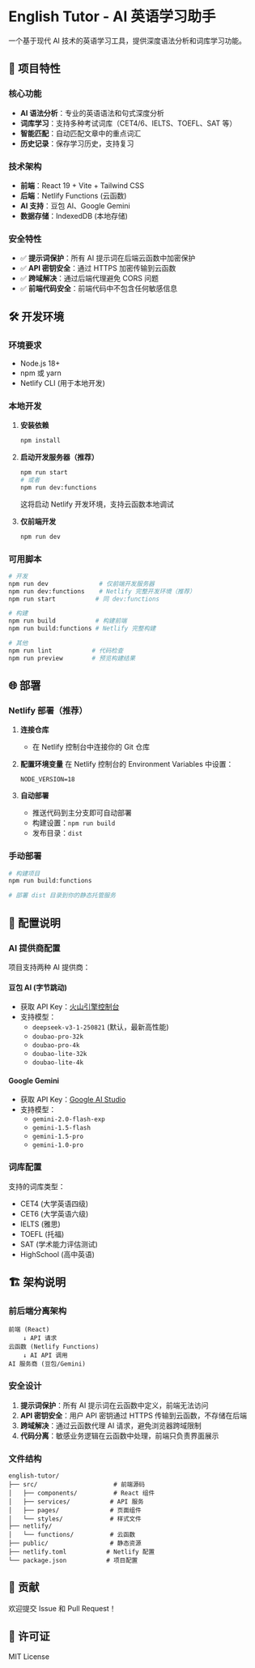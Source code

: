 # English Tutor - AI 英语学习助手

一个基于现代 AI 技术的英语学习工具，提供深度语法分析和词库学习功能。

## 🚀 项目特性

### 核心功能

- **AI 语法分析**：专业的英语语法和句式深度分析
- **词库学习**：支持多种考试词库（CET4/6、IELTS、TOEFL、SAT 等）
- **智能匹配**：自动匹配文章中的重点词汇
- **历史记录**：保存学习历史，支持复习

### 技术架构

- **前端**：React 19 + Vite + Tailwind CSS
- **后端**：Netlify Functions (云函数)
- **AI 支持**：豆包 AI、Google Gemini
- **数据存储**：IndexedDB (本地存储)

### 安全特性

- ✅ **提示词保护**：所有 AI 提示词在后端云函数中加密保护
- ✅ **API 密钥安全**：通过 HTTPS 加密传输到云函数
- ✅ **跨域解决**：通过后端代理避免 CORS 问题
- ✅ **前端代码安全**：前端代码中不包含任何敏感信息

## 🛠️ 开发环境

### 环境要求

- Node.js 18+
- npm 或 yarn
- Netlify CLI (用于本地开发)

### 本地开发

1. **安装依赖**

   ```bash
   npm install
   ```

2. **启动开发服务器（推荐）**

   ```bash
   npm run start
   # 或者
   npm run dev:functions
   ```

   这将启动 Netlify 开发环境，支持云函数本地调试

3. **仅前端开发**
   ```bash
   npm run dev
   ```

### 可用脚本

```bash
# 开发
npm run dev              # 仅前端开发服务器
npm run dev:functions    # Netlify 完整开发环境（推荐）
npm run start           # 同 dev:functions

# 构建
npm run build           # 构建前端
npm run build:functions # Netlify 完整构建

# 其他
npm run lint           # 代码检查
npm run preview        # 预览构建结果
```

## 🌐 部署

### Netlify 部署（推荐）

1. **连接仓库**

   - 在 Netlify 控制台中连接你的 Git 仓库

2. **配置环境变量**
   在 Netlify 控制台的 Environment Variables 中设置：

   ```
   NODE_VERSION=18
   ```

3. **自动部署**
   - 推送代码到主分支即可自动部署
   - 构建设置：`npm run build`
   - 发布目录：`dist`

### 手动部署

```bash
# 构建项目
npm run build:functions

# 部署 dist 目录到你的静态托管服务
```

## 🔧 配置说明

### AI 提供商配置

项目支持两种 AI 提供商：

#### 豆包 AI (字节跳动)

- 获取 API Key：[火山引擎控制台](https://console.volcengine.com/ark)
- 支持模型：
  - `deepseek-v3-1-250821` (默认，最新高性能)
  - `doubao-pro-32k`
  - `doubao-pro-4k`
  - `doubao-lite-32k`
  - `doubao-lite-4k`

#### Google Gemini

- 获取 API Key：[Google AI Studio](https://makersuite.google.com/app/apikey)
- 支持模型：
  - `gemini-2.0-flash-exp`
  - `gemini-1.5-flash`
  - `gemini-1.5-pro`
  - `gemini-1.0-pro`

### 词库配置

支持的词库类型：

- CET4 (大学英语四级)
- CET6 (大学英语六级)
- IELTS (雅思)
- TOEFL (托福)
- SAT (学术能力评估测试)
- HighSchool (高中英语)

## 🏗️ 架构说明

### 前后端分离架构

```
前端 (React)
    ↓ API 请求
云函数 (Netlify Functions)
    ↓ AI API 调用
AI 服务商 (豆包/Gemini)
```

### 安全设计

1. **提示词保护**：所有 AI 提示词在云函数中定义，前端无法访问
2. **API 密钥安全**：用户 API 密钥通过 HTTPS 传输到云函数，不存储在后端
3. **跨域解决**：通过云函数代理 AI 请求，避免浏览器跨域限制
4. **代码分离**：敏感业务逻辑在云函数中处理，前端只负责界面展示

### 文件结构

```
english-tutor/
├── src/                     # 前端源码
│   ├── components/          # React 组件
│   ├── services/           # API 服务
│   ├── pages/              # 页面组件
│   └── styles/             # 样式文件
├── netlify/
│   └── functions/          # 云函数
├── public/                 # 静态资源
├── netlify.toml           # Netlify 配置
└── package.json           # 项目配置
```

## 🤝 贡献

欢迎提交 Issue 和 Pull Request！

## 📄 许可证

MIT License
